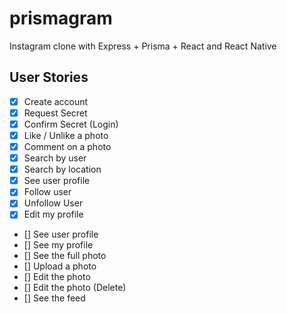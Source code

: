 # prismagram
Instagram clone with Express + Prisma + React and React Native

## User Stories

- [x] Create account
- [x] Request Secret
- [x] Confirm Secret (Login)
- [x] Like / Unlike a photo
- [x] Comment on a photo
- [x] Search by user
- [x] Search by location
- [x] See user profile
- [x] Follow user
- [x] Unfollow User
- [x] Edit my profile
- [] See user profile
- [] See my profile
- [] See the full photo
- [] Upload a photo
- [] Edit the photo
- [] Edit the photo (Delete)
- [] See the feed